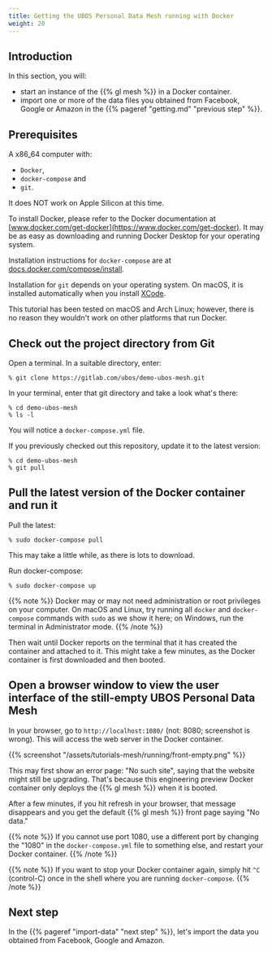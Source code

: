 ```yaml
---
title: Getting the UBOS Personal Data Mesh running with Docker
weight: 20
---
```


## Introduction

In this section, you will:

* start an instance of the {{% gl mesh %}} in a Docker container.
* import one or more of the data files you obtained from Facebook,
  Google or Amazon in the {{% pageref "getting.md" "previous step" %}}.

## Prerequisites

A x86_64 computer with:

* `Docker`,
* `docker-compose` and
* `git`.

It does NOT work on Apple Silicon at this time.

To install Docker, please refer to the Docker documentation at
[www.docker.com/get-docker](https://www.docker.com/get-docker). It may be
as easy as downloading and running Docker Desktop for your operating system.

Installation instructions for `docker-compose` are at
[docs.docker.com/compose/install](https://docs.docker.com/compose/install/).

Installation for `git` depends on your operating system. On macOS, it
is installed automatically when you install [XCode](https://developer.apple.com/download/).

This tutorial has been tested on macOS and Arch Linux; however, there
is no reason they wouldn't work on other platforms that run Docker.

## Check out the project directory from Git

Open a terminal. In a suitable directory, enter:

```
% git clone https://gitlab.com/ubos/demo-ubos-mesh.git
```

In your terminal, enter that git directory and take a look what's there:

```
% cd demo-ubos-mesh
% ls -l
```

You will notice a `docker-compose.yml` file.

If you previously checked out this repository, update it to the latest version:

```
% cd demo-ubos-mesh
% git pull
```

## Pull the latest version of the Docker container and run it

Pull the latest:

```
% sudo docker-compose pull
```

This may take a little while, as there is lots to download.

Run docker-compose:

```
% sudo docker-compose up
```

{{% note %}}
Docker may or may not need administration or root privileges on your computer. On macOS and Linux,
try running all `docker` and `docker-compose` commands with `sudo` as we show it here; on
Windows, run the terminal in Administrator mode.
{{% /note %}}

Then wait until Docker reports on the terminal that it has created
the container and attached to it. This might take a few minutes, as the
Docker container is first downloaded and then booted.

## Open a browser window to view the user interface of the still-empty UBOS Personal Data Mesh

In your browser, go to `http://localhost:1080/` (not: 8080; screenshot is wrong). This will access
the web server in the Docker container.

{{% screenshot "/assets/tutorials-mesh/running/front-empty.png" %}}

This may first show an error page: "No such site", saying that the website might still
be upgrading. That's because this engineering preview Docker container
only deploys the {{% gl mesh %}} when it is booted.

After a few minutes, if you hit refresh in your browser, that message disappears and
you get the default {{% gl mesh %}} front page saying "No data."

{{% note %}}
If you cannot use port 1080, use a different port by changing the "1080" in the `docker-compose.yml`
file to something else, and restart your Docker container.
{{% /note %}}

{{% note %}}
If you want to stop your Docker container again, simply hit `^C` (control-C)
once in the shell where you are running `docker-compose`.
{{% /note %}}

## Next step

In the {{% pageref "import-data" "next step" %}}, let's
import the data you obtained from Facebook, Google and Amazon.

